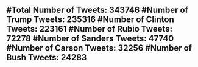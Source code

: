#Total Number of Tweets: 343746 
#Number of Trump Tweets: 235316
#Number of Clinton Tweets: 223161
#Number of Rubio Tweets: 72278
#Number of Sanders Tweets: 47740
#Number of Carson Tweets: 32256
#Number of Bush Tweets: 24283
---
